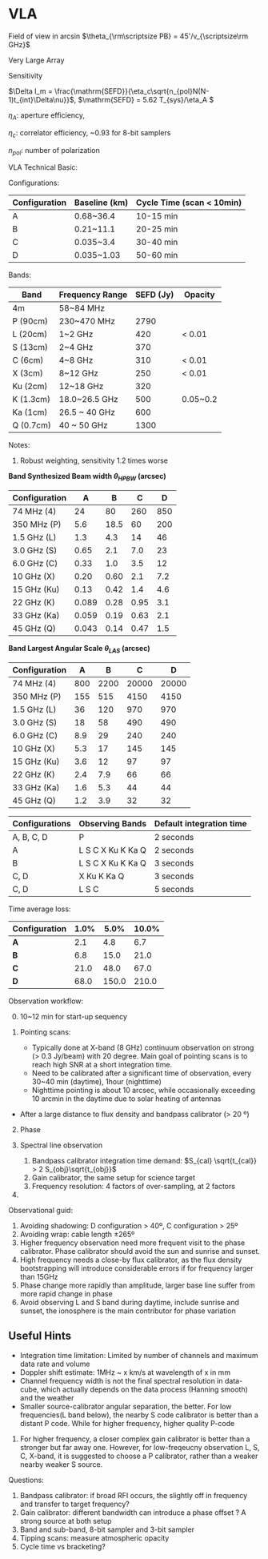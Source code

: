 #  VLA

Field of view in arcsin $\theta_{\rm\scriptsize PB} = 45'/v_{\scriptsize\rm GHz}$



Very Large Array

Sensitivity 

$\Delta I_m = \frac{\mathrm{SEFD}}{\eta_c\sqrt{n_{pol}N(N-1)t_{int}\Delta\nu}}$,   $\mathrm{SEFD} = 5.62 T_{sys}/\eta_A $

$\eta_A$: aperture efficiency, 

$\eta_c$: correlator efficiency, ~0.93 for 8-bit samplers

$n_{pol}$: number of polarization







VLA Technical Basic:

Configurations: 

| Configuration | Baseline (km) | Cycle Time (scan < 10min) |
| ------------- | ------------- | ------------------------- |
| A             | 0.68~36.4     | 10-15 min                 |
| B             | 0.21~11.1     | 20-25 min                 |
| C             | 0.035~3.4     | 30-40 min                 |
| D             | 0.035~1.03    | 50-60 min                 |

Bands:

| Band      | Frequency Range | SEFD (Jy) | Opacity  |
| --------- | --------------- | --------- | -------- |
| 4m        | 58~84 MHz       |           |          |
| P (90cm)  | 230~470 MHz     | 2790      |          |
| L (20cm)  | 1~2 GHz         | 420       | < 0.01   |
| S (13cm)  | 2~4 GHz         | 370       |          |
| C (6cm)   | 4~8 GHz         | 310       | < 0.01   |
| X (3cm)   | 8~12 GHz        | 250       | < 0.01   |
| Ku (2cm)  | 12~18 GHz       | 320       |          |
| K (1.3cm) | 18.0~26.5 GHz   | 500       | 0.05~0.2 |
| Ka (1cm)  | 26.5 ~ 40 GHz   | 600       |          |
| Q (0.7cm) | 40 ~ 50 GHz     | 1300      |          |

Notes:

1. Robust weighting, sensitivity 1.2 times worse 





**Band Synthesized Beam width $θ_{HPBW}$ (arcsec)**

| Configuration | A     | B    | C    | D    |
| ------------- | ----- | ---- | ---- | ---- |
| 74 MHz (4)    | 24    | 80   | 260  | 850  |
| 350 MHz (P)   | 5.6   | 18.5 | 60   | 200  |
| 1.5 GHz (L)   | 1.3   | 4.3  | 14   | 46   |
| 3.0 GHz (S)   | 0.65  | 2.1  | 7.0  | 23   |
| 6.0 GHz (C)   | 0.33  | 1.0  | 3.5  | 12   |
| 10 GHz (X)    | 0.20  | 0.60 | 2.1  | 7.2  |
| 15 GHz (Ku)   | 0.13  | 0.42 | 1.4  | 4.6  |
| 22 GHz (K)    | 0.089 | 0.28 | 0.95 | 3.1  |
| 33 GHz (Ka)   | 0.059 | 0.19 | 0.63 | 2.1  |
| 45 GHz (Q)    | 0.043 | 0.14 | 0.47 | 1.5  |
**Band Largest Angular Scale $θ_{LAS}$ (arcsec)**

| Configuration | A               | B              | C                   | D            |
| ------------- | --------------- | -------------- | ------------------- | ------------ |
| 74 MHz (4)    | 800             | 2200           | 20000               | 20000        |
| 350 MHz (P)   | 155             | 515            | 4150                | 4150         |
| 1.5 GHz (L)   | 36              | 120            | 970                 | 970          |
| 3.0 GHz (S)   | 18              | 58             | 490                 | 490          |
| 6.0 GHz (C)   | 8.9             | 29             | 240                 | 240          |
| 10 GHz (X)    | 5.3             | 17             | 145                 | 145          |
| 15 GHz (Ku)   | 3.6             | 12             | 97                  | 97           |
| 22 GHz (K)    | 2.4             | 7.9            | 66                  | 66           |
| 33 GHz (Ka)   | 1.6             | 5.3            | 44                  | 44           |
| 45 GHz (Q)    | 1.2             | 3.9            | 32                  | 32           |



| Configurations | Observing  Bands  | Default  integration time |
| -------------- | ----------------- | ------------------------- |
| A, B, C, D     | P                 | 2 seconds                 |
| A              | L S C X Ku K Ka Q | 2 seconds                 |
| B              | L S C X Ku K Ka Q | 3 seconds                 |
| C, D           | X Ku K Ka Q       | 3 seconds                 |
| C, D           | L S C             | 5 seconds                 |

Time average loss:

| Configuration | 1.0% | 5.0%  | 10.0% |
| ------------- | ---- | ----- | ----- |
| **A**         | 2.1  | 4.8   | 6.7   |
| **B**         | 6.8  | 15.0  | 21.0  |
| **C**         | 21.0 | 48.0  | 67.0  |
| **D**         | 68.0 | 150.0 | 210.0 |



Observation workflow:

0. 10~12 min for start-up sequency

1. Pointing scans: 
   - Typically done at X-band (8 GHz) continuum observation on strong (> 0.3 Jy/beam) with 20 degree. Main goal of pointing scans is to reach high SNR at a short integration time.
   - Need to be calibrated after a significant time of observation, every 30~40 min (daytime), 1hour (nighttime)
   - Nighttime pointing is about 10 arcsec, while occasionally exceeding 10 arcmin in the daytime due to solar heating of antennas  
- After a large distance to flux density and bandpass calibrator (> 20 º)
  
2. Phase 

2. Spectral line observation
   1. Bandpass calibrator integration time demand: $S_{cal} \sqrt{t_{cal}} > 2 S_{obj}\sqrt{t_{obj}}$
   2. Gain calibrator, the same setup for science target
   3. Frequency resolution: 4 factors of over-sampling, at 2 factors
3. 







Observational guid:

1. Avoiding shadowing: D configuration > 40º, C configuration > 25º
2. Avoiding wrap: cable length ±265º
3. Higher frequency observation need more frequent visit to the phase calibrator. Phase calibrator should avoid the sun and sunrise and sunset.
4. High frequency needs a close-by flux calibrator, as the flux density bootstrapping will introduce considerable errors if for frequency larger than 15GHz
5. Phase change more rapidly than amplitude, larger base line suffer from more rapid change in phase
6. Avoid observing L and S band during daytime, include sunrise and sunset, the ionosphere is the main contributor for phase variation 





## Useful Hints

- Integration time limitation: Limited by number of channels and maximum data rate and volume
- Doppler shift estimate: 1MHz ~ x km/s at wavelength of x in mm
- Channel frequency width is not the final spectral resolution in data-cube, which actually depends on the data process (Hanning smooth) and the weather
- Smaller source-calibrator angular separation, the better. For low frequencies(L band below), the nearby S code calibrator is better than a distant P code. While for higher frequency, higher quality P-code 

1. For higher frequency, a closer complex gain calibrator is better than a stronger but far away one. However, for low-freqeucny observation L, S, C, X-band, it is suggested to choose a P calibrator, rather than a weaker nearby weaker S source.





Questions:

1. Bandpass calibrator: if broad RFI occurs, the slightly off in frequency and transfer to target frequency?
2. Gain calibrator: different bandwidth can introduce a phase offset ? A strong source at both setup
3. Band and sub-band, 8-bit sampler and 3-bit sampler
4. Tipping scans: measure atmospheric opacity
5. Cycle time vs bracketing?